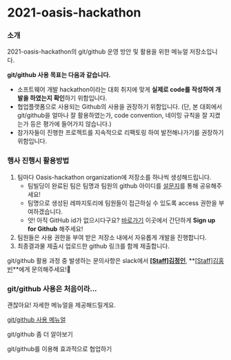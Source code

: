 # 2021-oasis-hackathon

### 소개

2021-oasis-hackathon의 git/github 운영 방안 및 활용을 위한 메뉴얼 저장소입니다.

**git/github 사용 목표는 다음과 같습니다.**

- 소프트웨어 개발 hackathon이라는 대회 취지에 맞게 **실제로 code를 작성하여 개발을 하였는지 확인**하기 위함입니다.
- 협업플랫폼으로 사용되는 Github의 사용을 권장하기 위함입니다. (단, 본 대회에서 git/github을 얼마나 잘 활용하였는가, code convention, 네이밍 규칙을 잘 지켰는가 등은 평가에 들어가지 않습니다.)
- 참가자들이 진행한 프로젝트를 지속적으로 리팩토링 하여 발전해나가기를 권장하기 위함입니다. 



### 행사 진행시 활용방법

1. 팀마다 Oasis-hackathon organization에 저장소를 하나씩 생성해드립니다.
   - 팀빌딩이 완료된 팀은 팀명과 팀원의 github 아이디를 [설문지](https://forms.gle/yerdm2d63wBQSbV76)를 통해 공유해주세요!
   - 팀명으로 생성된 레파지토리에 팀원들이 접근하실 수 있도록 access 권한을 부여하겠습니다.
   - 앗! 아직 GitHub id가 없으시다구요? [바로가기](https://github.com/) 이곳에서 간단하게 **Sign up for Github** 해주세요!
2. 팀원들은 사용 권한을 부여 받은 저장소 내에서 자유롭게 개발을 진행합니다.
3. 최종결과물 제출시 업로드한 github 링크를 함께 제출합니다.

git/github 활용 과정 중 발생하는 문의사항은 slack에서 **[[Staff]김정인](https://github.com/mywnajsldkf)**, **[[Staff]김홍빈](https://github.com/khb1109)**에게 문의해주세요!📣



### git/github 사용은 처음이라...

괜찮아요! 자세한 메뉴얼을 제공해드릴게요.

[git/github 사용 메뉴얼](https://github.com/Oasis-hackathon/2021-oasis-hackathon/blob/master/git:github%20tutorial.md)

git/github 좀 더 알아보기

git/github를 이용해 효과적으로 협업하기

